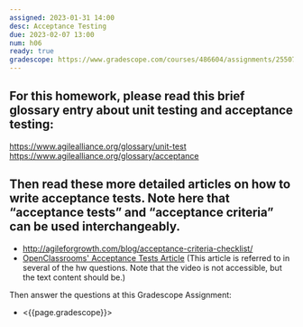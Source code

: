 ```yaml
---
assigned: 2023-01-31 14:00
desc: Acceptance Testing
due: 2023-02-07 13:00
num: h06
ready: true
gradescope: https://www.gradescope.com/courses/486604/assignments/2550784
---
```


<div style="display:none;">https://ucsb-cs148.github.io/w23/hwk/h06/</div>

## For this homework, please read this brief glossary entry about unit testing and acceptance testing:

https://www.agilealliance.org/glossary/unit-test
https://www.agilealliance.org/glossary/acceptance

## Then read these more detailed articles on how to write acceptance tests. Note here that “acceptance tests” and “acceptance criteria” can be used interchangeably.

* http://agileforgrowth.com/blog/acceptance-criteria-checklist/
* [OpenClassrooms' Acceptance Tests Article](https://openclassrooms.com/en/courses/4544611-write-agile-documentation-user-stories-acceptance-tests/4810081-writing-acceptance-tests) (This article is referred to in several of the hw questions. Note that the video is not accessible, but the text content should be.) 

Then answer the questions at this Gradescope Assignment:

* <{{page.gradescope}}>
